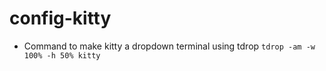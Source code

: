 # config-kitty
- Command to make kitty a dropdown terminal using tdrop
```tdrop -am -w 100% -h 50% kitty```
